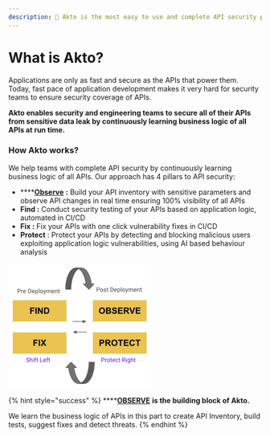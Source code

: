 ```yaml
---
description: 🌟 Akto is the most easy to use and complete API security platform
---
```


# What is Akto?

Applications are only as fast and secure as the APIs that power them. Today, fast pace of application development makes it very hard for security teams to ensure security coverage of APIs.&#x20;

**Akto enables security and engineering teams to secure all of their APIs from sensitive data leak by continuously learning business logic of all APIs at run time.**&#x20;

### How Akto works?&#x20;

We help teams with complete API security by continuously learning business logic of all APIs. Our approach has 4 pillars to API security:

* ****[**Observe**](broken-reference) **:** Build your API inventory with sensitive parameters and observe API changes in real time ensuring 100% visibility of all APIs
* **Find :** Conduct security testing of your APIs based on application logic, automated in CI/CD
* **Fix :** Fix your APIs with one click vulnerability fixes in CI/CD
* **Protect** : Protect your APIs by detecting and blocking malicious users exploiting application logic vulnerabilities, using AI based behaviour analysis

![](<.gitbook/assets/Screen Shot 2021-11-25 at 1.48.18 PM.png>)

{% hint style="success" %}
****[**OBSERVE**](broken-reference) **is the building block of Akto.**

We learn the business logic of APIs in this part to create API Inventory, build tests, suggest fixes and detect threats.
{% endhint %}
